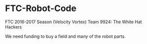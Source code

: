 # FTC-Robot-Code

FTC 2016-2017 Season (Velocity Vortex)
Team 9924: The White Hat Hackers

We need funding to buy a field and many of the robot parts.
